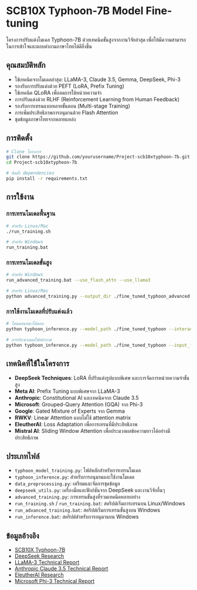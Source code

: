 # SCB10X Typhoon-7B Model Fine-tuning

โครงการปรับแต่งโมเดล Typhoon-7B ด้วยเทคนิคขั้นสูงจากงานวิจัยล่าสุด เพื่อให้มีความสามารถในการเข้าใจและตอบคำถามภาษาไทยได้ดียิ่งขึ้น

## คุณสมบัติหลัก

- ใช้เทคนิคจากโมเดลล่าสุด: LLaMA-3, Claude 3.5, Gemma, DeepSeek, Phi-3
- รองรับการปรับแต่งด้วย PEFT (LoRA, Prefix Tuning)
- ใช้เทคนิค QLoRA เพื่อลดการใช้หน่วยความจำ
- การปรับแต่งด้วย RLHF (Reinforcement Learning from Human Feedback)
- รองรับการเทรนแบบหลายขั้นตอน (Multi-stage Training)
- การเพิ่มประสิทธิภาพการอนุมานด้วย Flash Attention
- ชุดข้อมูลภาษาไทยจากหลายแหล่ง

## การติดตั้ง

```bash
# Clone โครงการ
git clone https://github.com/yourusername/Project-scb10xtyphoon-7b.git
cd Project-scb10xtyphoon-7b

# ติดตั้ง dependencies
pip install -r requirements.txt
```

## การใช้งาน

### การเทรนโมเดลพื้นฐาน

```bash
# สำหรับ Linux/Mac
./run_training.sh

# สำหรับ Windows
run_training.bat
```

### การเทรนโมเดลขั้นสูง

```bash
# สำหรับ Windows
run_advanced_training.bat --use_flash_attn --use_llama3

# สำหรับ Linux/Mac
python advanced_training.py --output_dir ./fine_tuned_typhoon_advanced --use_flash_attn --use_llama3
```

### การใช้งานโมเดลที่ปรับแต่งแล้ว

```bash
# โหมดสนทนาโต้ตอบ
python typhoon_inference.py --model_path ./fine_tuned_typhoon --interactive

# การประมวลผลไฟล์คำถาม
python typhoon_inference.py --model_path ./fine_tuned_typhoon --input_file questions.txt --output_file answers.txt
```

## เทคนิคที่ใช้ในโครงการ

- **DeepSeek Techniques**: LoRA ที่ปรับแต่งรูปแบบพิเศษ และการจัดการหน่วยความจำขั้นสูง
- **Meta AI**: Prefix Tuning แบบพิเศษจาก LLaMA-3
- **Anthropic**: Constitutional AI และเทคนิคจาก Claude 3.5
- **Microsoft**: Grouped-Query Attention (GQA) จาก Phi-3
- **Google**: Gated Mixture of Experts จาก Gemma
- **RWKV**: Linear Attention แบบไม่ใช้ attention matrix
- **EleutherAI**: Loss Adaptation เพื่อการเทรนที่มีประสิทธิภาพ
- **Mistral AI**: Sliding Window Attention เพื่อประมวลผลข้อความยาวได้อย่างมีประสิทธิภาพ

## ประเภทไฟล์

- `typhoon_model_training.py`: ไฟล์หลักสำหรับการเทรนโมเดล
- `typhoon_inference.py`: สำหรับการอนุมานและใช้งานโมเดล
- `data_preprocessing.py`: เตรียมและจัดการชุดข้อมูล
- `deepseek_utils.py`: เครื่องมือและฟังก์ชันจาก DeepSeek และงานวิจัยอื่นๆ
- `advanced_training.py`: การเทรนขั้นสูงที่รวมเทคนิคหลายอย่าง
- `run_training.sh` / `run_training.bat`: สคริปต์เริ่มการเทรนบน Linux/Windows
- `run_advanced_training.bat`: สคริปต์เริ่มการเทรนขั้นสูงบน Windows
- `run_inference.bat`: สคริปต์สำหรับการอนุมานบน Windows

## ข้อมูลอ้างอิง

- [SCB10X Typhoon-7B](https://huggingface.co/scb10x/typhoon-7b)
- [DeepSeek Research](https://www.deepseek.com/)
- [LLaMA-3 Technical Report](https://ai.meta.com/blog/meta-llama-3/)
- [Anthropic Claude 3.5 Technical Report](https://www.anthropic.com/claude)
- [EleutherAI Research](https://www.eleuther.ai/)
- [Microsoft Phi-3 Technical Report](https://www.microsoft.com/en-us/research/blog/phi-3-technical-report/)